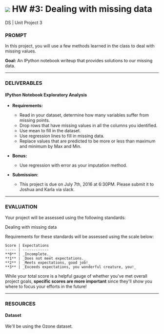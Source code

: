 # ![](https://ga-dash.s3.amazonaws.com/production/assets/logo-9f88ae6c9c3871690e33280fcf557f33.png) HW #3: Dealing with missing data
DS | Unit Project 3

### PROMPT

In this project, you will use a few methods learned in the class to deal with missing values. 

**Goal:** An IPython notebook writeup that provides solutions to our missing data. 

---

### DELIVERABLES

#### IPython Notebook Exploratory Analysis

- **Requirements:**
  - Read in your dataset, determine how many variables suffer from missing points. 
  - Drop rows that have missing values in all the columns you identified. 
  - Use mean to fill in the dataset. 
  - Use regression lines to fill in missing data. 
  - Replace values that are predicted to be more or less than maximum and minimum by Max and Min.


- **Bonus:**
    - Use regression with error as your imputation method. 

- **Submission:**
    - This project is due on July 7th, 2016 at 6:30PM. Please submit it to Joshua and Karla via slack.

---


### EVALUATION

Your project will be assessed using the following standards:

Dealing with missing data



Requirements for these standards will be assessed using the scale below:

    Score | Expectations
    ----- | ------------
    **0** | _Incomplete._
    **1** | _Does not meet expectations._
    **2** | _Meets expectations, good job!_
    **3** | _Exceeds expectations, you wonderful creature, you!_

While your total score is a helpful gauge of whether you've met overall project goals, __specific scores are more important__ since they'll show you where to focus your efforts in the future!

---

### RESOURCES

#### Dataset  
We'll be using the Ozone dataset.

